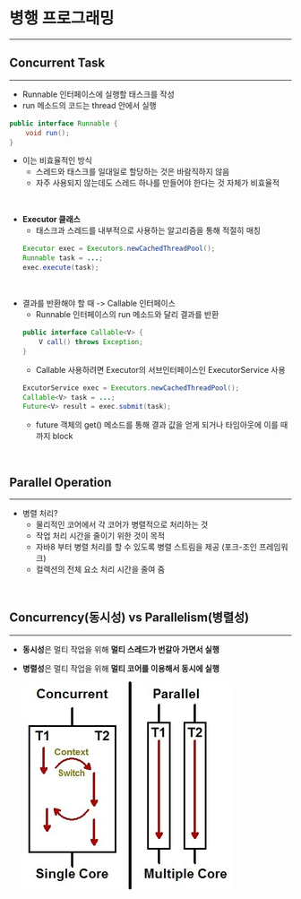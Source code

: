 # 병행 프로그래밍
---
## Concurrent Task
---
- Runnable 인터페이스에 실행할 태스크를 작성
- run 메소드의 코드는 thread 안에서 실행
```java
public interface Runnable {
    void run();
}
```
- 이는 비효율적인 방식
  - 스레드와 태스크를 일대일로 할당하는 것은 바람직하지 않음
  - 자주 사용되지 않는데도 스레드 하나를 만들어야 한다는 것 자체가 비효율적

<br>

- **Executor 클래스**
  - 태스크과 스레드를 내부적으로 사용하는 알고리즘을 통해 적절히 매칭
  ```java
  Executor exec = Executors.newCachedThreadPool();
  Runnable task = ...;
  exec.execute(task);
  ```

<br>

- 결과를 반환해야 할 때 -> Callable 인터페이스
  - Runnable 인터페이스의 run 메소드와 달리 결과를 반환
  ```java
  public interface Callable<V> {
      V call() throws Exception;
  }
  ```
  - Callable 사용하려면  Executor의 서브인터페이스인 ExecutorService 사용
  ```java
  ExcutorService exec = Executors.newCachedThreadPool();
  Callable<V> task = ...;
  Future<V> result = exec.submit(task);
  ```
    - future 객체의 get() 메소드를 통해 결과 값을 얻게 되거나 타임아웃에 이를 때까지 block



<br>

## Parallel Operation
---
- 병렬 처리?
  - 물리적인 코어에서 각 코어가 병렬적으로 처리하는 것
  - 작업 처리 시간을 줄이기 위한 것이 목적
  - 자바8 부터 병렬 처리를 할 수 있도록 병렬 스트림을 제공 (포크-조인 프레임워크)
  - 컬렉션의 전체 요소 처리 시간을 줄여 줌

<br>

## Concurrency(동시성) vs Parallelism(병렬성)
---
- **동시성**은 멀티 작업을 위해 **멀티 스레드가 번갈아 가면서 실행**

- **병렬성**은 멀티 작업을 위해 **멀티 코어를 이용해서 동시에 실행**

    ![](images/11.jpg)

<br>
